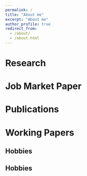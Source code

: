 ```yaml
---
permalink: /
title: "About me"
excerpt: "About me"
author_profile: true
redirect_from: 
  - /about/
  - /about.html
---
```



Research
======
           

Job Market Paper
======
Publications
======
Working Papers
======

Hobbies
------


Hobbies
------
